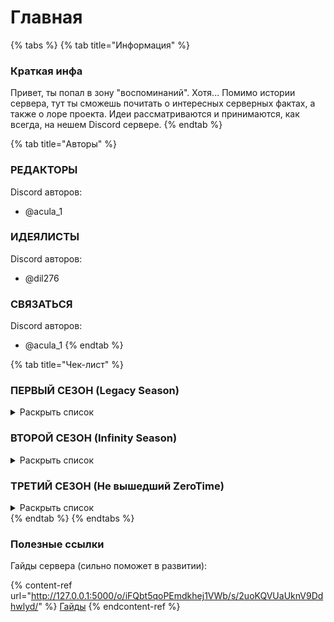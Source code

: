 # Главная

{% tabs %}
{% tab title="Информация" %}

### Краткая инфа

Привет, ты попал в зону "воспоминаний". Хотя... Помимо истории сервера, тут ты сможешь почитать о интересных серверных фактах, а также о лоре проекта. Идеи рассматриваются и принимаются, как всегда, на нешем Discord сервере.
{% endtab %}

{% tab title="Авторы" %}

### РЕДАКТОРЫ

Discord авторов:

- @acula_1

### ИДЕЯЛИСТЫ

Discord авторов:

- @dil276

### СВЯЗАТЬСЯ

Discord авторов:

- @acula_1
  {% endtab %}

{% tab title="Чек-лист" %}

### ПЕРВЫЙ СЕЗОН (Legacy Season)

<details>

<summary>Раскрыть список</summary>

- [x] ~~Идея создания~~
- [ ] История создания
  - От части написана в "Идея создания"
- [ ] Развитие
  - [ ] Легендарная тро... Четверня!
    - [ ] Основатели - Roblayzi & acula_1
    - [ ] Игрок: dil276
    - [ ] Игрок: Maxim_Speedrun
  - [ ] Игроки: Саша & Саша
  - [ ] Межсезонье

</details>

### ВТОРОЙ СЕЗОН (Infinity Season)

<details>

<summary>Раскрыть список</summary>

- [ ] 2
- [ ] 2.0
  - [ ] 2.1
  - [ ] 2.2
    - [ ] Дальние Земли Альянса
- [ ] 2.3
  - [x] ~~Бункер~~
  - [ ] Суд
  - [ ] НП
  - [ ] Лор сервера
    - [ ] ССГ
      - [ ] О ССГ
      - [ ] Чипы
    - [ ] Банитея
      - [ ] О Банитее
      - [ ] Банит
      - [ ] Обычаи
        - [ ] Блюрплы
      - [ ] MilenaZXC
        - [ ] KristyBot
    - [ ] Ferisium
      - [ ] О Ferisium
      - [ ] Ферийский
    - [ ] Дальние Земли Альянса
      - [ ] Об Альянсе
    - [ ] Японская империя
      - [ ] Об Японии
- [ ] 2.5
  - [ ] не было 2.4
- [ ] 2(.5)#3 (Межсезонья №1-3)

</details>

### ТРЕТИЙ СЕЗОН (Не вышедший ZeroTime)

<details>

<summary>Раскрыть список</summary>

- [ ] Альфа
  - [ ] Проблемы с разработкой
  - [ ] Изначальная идея

</details>
{% endtab %}
{% endtabs %}

### Полезные ссылки

Гайды сервера (сильно поможет в развитии):

{% content-ref url="http://127.0.0.1:5000/o/iFQbt5qoPEmdkhej1VWb/s/2uoKQVUaUknV9Ddhwlyd/" %}
[Гайды](http://127.0.0.1:5000/o/iFQbt5qoPEmdkhej1VWb/s/2uoKQVUaUknV9Ddhwlyd/)
{% endcontent-ref %}
